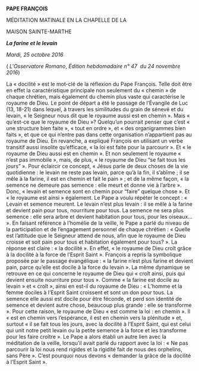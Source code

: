 **PAPE FRANÇOIS**

MÉDITATION MATINALE EN LA CHAPELLE DE LA

MAISON SAINTE-MARTHE

***La farine et le levain***

*Mardi, 25 octobre 2016*

( *L'Osservatore Romano*, *Édition hebdomadaire n° 47  du 24 novembre 2016*)

La « docilité » est le mot-clé de la réflexion du Pape François. Telle doit être en effet la caractéristique principale non seulement du « chemin » de chaque chrétien, mais également du chemin plus vaste qui caractérise le royaume de Dieu. Le point de départ a été le passage de l’Évangile de Luc (13, 18-21) dans lequel, à travers les similitudes du grain de sénevé et du levain, « le Seigneur nous dit que le royaume aussi est en chemin ». Mais « qu’est-ce que le royaume de Dieu »? Quelqu’un pourrait penser que c’est « une structure bien faite », « tout en ordre », et « des organigrammes bien faits », et que ce qui n’entre pas dans cette organisation n’appartient pas au royaume de Dieu. En revanche, a expliqué François en utilisant un verbe transitif aussi insolite qu’efficace, « la loi est faite pour la parcourir ». Et « le royaume de Dieu aussi est en chemin ». Et non seulement le royaume « n’est pas immobile », mais, de plus, « le royaume de Dieu “se fait tous les jours” ». Pour éclaircir ce concept, « Jésus parle de deux choses de la vie quotidienne : le levain ne reste pas levain, parce qu’à la fin, il s’abîme ; il se mêle à la farine, il est en chemin et fait le pain » ; et de la même façon, « la semence ne demeure pas semence : elle meurt et donne vie à l’arbre ». Donc, « levain et semence sont en chemin pour “faire” quelque chose ». Et « le royaume est ainsi » également. Le Pape a voulu répéter le concept : « Levain et semence meurent. Le levain n’est plus levain : il se mêle à la farine et devient pain pour tous, nourriture pour tous. La semence ne sera plus semence : elle sera arbre et devient habitation pour tous, pour les oiseaux... ». En faisant référence à l’homélie de la veille, le Pape a parlé du niveau de la participation et de l’engagement personnel de chaque chrétien : « Quelle est l’attitude que le Seigneur attend de nous, afin que le royaume de Dieu croisse et soit pain pour tous et habitation également pour tous? ». La réponse est claire : « la docilité ». En effet, « le royaume de Dieu croît grâce à la docilité à la force de l’Esprit Saint ». François a repris la symbolique proposée par le passage évangélique : « la farine n’est plus farine et devient pain, parce qu’elle est docile à la force du levain ». La même dynamique se retrouve en ce qui concerne le royaume de Dieu qui « croît ainsi, puis qui devient ensuite nourriture pour tous ». Comme « la farine est docile au levain » et « croît », ainsi en est-il du royaume de Dieu : « L’homme et la femme dociles à l’Esprit Saint croissent et sont un don pour tous. La semence elle aussi est docile pour être féconde, et perd son identité de semence et devient autre chose, beaucoup plus grande : elle se transforme ». Pour cette raison, le royaume de Dieu « est comme la loi : en chemin ». Il « est en chemin vers l’espérance, il est en chemin vers la plénitude » et, surtout « il se fait tous les jours, avec la docilité à l’Esprit Saint, qui est celui qui unit notre petit levain ou la petite semence à la force et les transforme pour les faire croître ». Le Pape a alors établi un autre lien avec la méditation de la veille, lorsqu’il avait parlé du rapport avec la loi : « Ne pas parcourir la loi nous rend rigides et la rigidité fait de nous des orphelins, sans Père ». C’est pourquoi nous devons « demander la grâce de la docilité à l’Esprit Saint ».